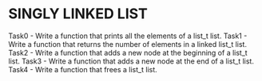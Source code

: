 # SINGLY LINKED LIST

Task0 - Write a function that prints all the elements of a list_t list.
Task1 - Write a function that returns the number of elements in a linked list_t list.
Task2 - Write a function that adds a new node at the beginning of a list_t list.
Task3 - Write a function that adds a new node at the end of a list_t list.
Task4 - Write a function that frees a list_t list.
